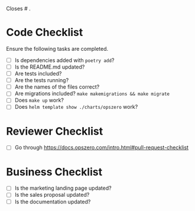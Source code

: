 Closes # .

# Code Checklist

Ensure the following tasks are completed.

- [ ] Is dependencies added with `poetry add`?
- [ ] Is the README.md updated?
- [ ] Are tests included?
- [ ] Are the tests running?
- [ ] Are the names of the files correct?
- [ ] Are migrations included? `make makemigrations && make migrate`
- [ ] Does `make up` work?
- [ ] Does `helm template show ./charts/opszero` work?

# Reviewer Checklist

- [ ] Go through https://docs.opszero.com/intro.html#pull-request-checklist

# Business Checklist

- [ ] Is the marketing landing page updated?
- [ ] Is the sales proposal updated?
- [ ] Is the documentation updated?
